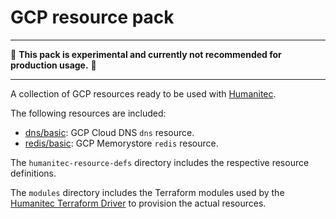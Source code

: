 # GCP resource pack

---

:construction: __This pack is experimental and currently not recommended for production usage.__ :construction:

---

A collection of GCP resources ready to be used with [Humanitec](https://humanitec.com/).

The following resources are included:

* [dns/basic](./humanitec-resource-defs/dns/basic): GCP Cloud DNS `dns` resource.
* [redis/basic](./humanitec-resource-defs/redis/basic): GCP Memorystore `redis` resource.

The `humanitec-resource-defs` directory includes the respective resource definitions.

The `modules` directory includes the Terraform modules used by the [Humanitec Terraform Driver](https://developer.humanitec.com/integration-and-extensions/drivers/generic-drivers/terraform/) to provision the actual resources.
